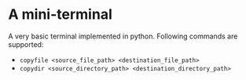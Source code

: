 # A mini-terminal
A very basic terminal implemented in python.
Following commands are supported:
* ​`copyfile​ <source_file_path> <destination_file_path>`
* ​`copydir <source_directory_path> <destination_directory_path>` 